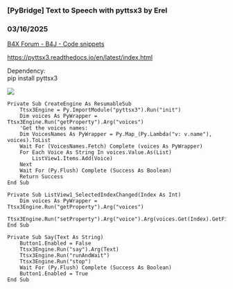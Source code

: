 ### [PyBridge] Text to Speech with pyttsx3 by Erel
### 03/16/2025
[B4X Forum - B4J - Code snippets](https://www.b4x.com/android/forum/threads/166148/)

<https://pyttsx3.readthedocs.io/en/latest/index.html>  
  
Dependency:  
pip install pyttsx3  
  
![](https://www.b4x.com/android/forum/attachments/162622)  
  

```B4X
Private Sub CreateEngine As ResumableSub  
    Ttsx3Engine = Py.ImportModule("pyttsx3").Run("init")  
    Dim voices As PyWrapper = Ttsx3Engine.Run("getProperty").Arg("voices")  
    'Get the voices names:  
    Dim VoicesNames As PyWrapper = Py.Map_(Py.Lambda("v: v.name"), voices).ToList  
    Wait For (VoicesNames.Fetch) Complete (voices As PyWrapper)  
    For Each Voice As String In voices.Value.As(List)  
        ListView1.Items.Add(Voice)  
    Next  
    Wait For (Py.Flush) Complete (Success As Boolean)  
    Return Success  
End Sub  
  
Private Sub ListView1_SelectedIndexChanged(Index As Int)  
    Dim voices As PyWrapper = Ttsx3Engine.Run("getProperty").Arg("voices")  
    Ttsx3Engine.Run("setProperty").Arg("voice").Arg(voices.Get(Index).GetField("id"))  
End Sub  
  
Private Sub Say(Text As String)  
    Button1.Enabled = False  
    Ttsx3Engine.Run("say").Arg(Text)  
    Ttsx3Engine.Run("runAndWait")  
    Ttsx3Engine.Run("stop")  
    Wait For (Py.Flush) Complete (Success As Boolean)  
    Button1.Enabled = True  
End Sub
```
